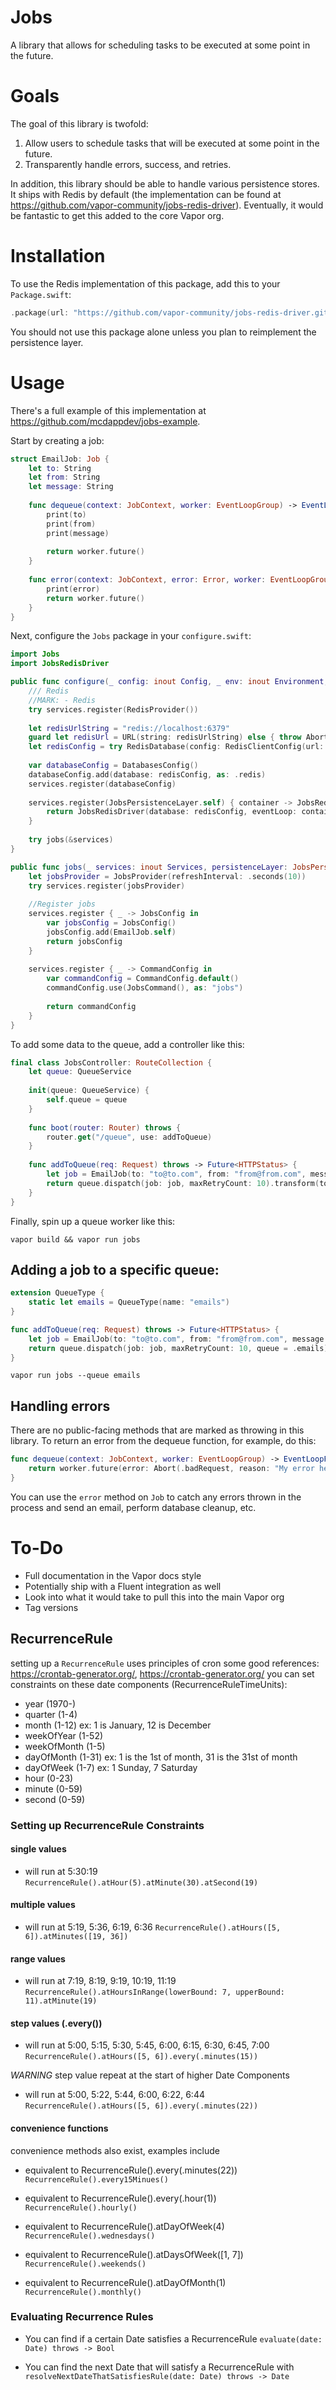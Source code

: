 # Jobs
A library that allows for scheduling tasks to be executed at some point in the future. 

# Goals
The goal of this library is twofold: 

1. Allow users to schedule tasks that will be executed at some point in the future.
2. Transparently handle errors, success, and retries. 

In addition, this library should be able to handle various persistence stores. It ships with Redis by default (the implementation can be found at https://github.com/vapor-community/jobs-redis-driver). Eventually, it would be fantastic to get this added to the core Vapor org. 

# Installation
To use the Redis implementation of this package, add this to your `Package.swift`:

```swift
.package(url: "https://github.com/vapor-community/jobs-redis-driver.git", from: "0.1.0")
```

You should not use this package alone unless you plan to reimplement the persistence layer. 

# Usage
There's a full example of this implementation at https://github.com/mcdappdev/jobs-example.

Start by creating a job: 

```swift
struct EmailJob: Job {
    let to: String
    let from: String
    let message: String
    
    func dequeue(context: JobContext, worker: EventLoopGroup) -> EventLoopFuture<Void> {
        print(to)
        print(from)
        print(message)
        
        return worker.future()
    }
    
    func error(context: JobContext, error: Error, worker: EventLoopGroup) -> EventLoopFuture<Void> {
        print(error)
        return worker.future()
    }
}
```

Next, configure the `Jobs` package in your `configure.swift`:

```swift
import Jobs
import JobsRedisDriver

public func configure(_ config: inout Config, _ env: inout Environment, _ services: inout Services) throws {
    /// Redis
    //MARK: - Redis
    try services.register(RedisProvider())
    
    let redisUrlString = "redis://localhost:6379"
    guard let redisUrl = URL(string: redisUrlString) else { throw Abort(.internalServerError) }
    let redisConfig = try RedisDatabase(config: RedisClientConfig(url: redisUrl))
    
    var databaseConfig = DatabasesConfig()
    databaseConfig.add(database: redisConfig, as: .redis)
    services.register(databaseConfig)
    
    services.register(JobsPersistenceLayer.self) { container -> JobsRedisDriver in
        return JobsRedisDriver(database: redisConfig, eventLoop: container.next())
    }
    
    try jobs(&services)
}

public func jobs(_ services: inout Services, persistenceLayer: JobsPersistenceLayer) throws {
    let jobsProvider = JobsProvider(refreshInterval: .seconds(10))
    try services.register(jobsProvider)
    
    //Register jobs
    services.register { _ -> JobsConfig in
        var jobsConfig = JobsConfig()
        jobsConfig.add(EmailJob.self)
        return jobsConfig
    }
    
    services.register { _ -> CommandConfig in
        var commandConfig = CommandConfig.default()
        commandConfig.use(JobsCommand(), as: "jobs")
        
        return commandConfig
    }
}
```

To add some data to the queue, add a controller like this:

```swift
final class JobsController: RouteCollection {
    let queue: QueueService
    
    init(queue: QueueService) {
        self.queue = queue
    }
    
    func boot(router: Router) throws {
        router.get("/queue", use: addToQueue)
    }
    
    func addToQueue(req: Request) throws -> Future<HTTPStatus> {
        let job = EmailJob(to: "to@to.com", from: "from@from.com", message: "message")
        return queue.dispatch(job: job, maxRetryCount: 10).transform(to: .ok)
    }
}
```

Finally, spin up a queue worker like this:

`vapor build && vapor run jobs`

## Adding a job to a specific queue:
```swift
extension QueueType {
    static let emails = QueueType(name: "emails")
}
```

```swift
func addToQueue(req: Request) throws -> Future<HTTPStatus> {
    let job = EmailJob(to: "to@to.com", from: "from@from.com", message: "message")
    return queue.dispatch(job: job, maxRetryCount: 10, queue = .emails).transform(to: .ok)
}
```

`vapor run jobs --queue emails`

## Handling errors 
There are no public-facing methods that are marked as throwing in this library. To return an error from the dequeue function, for example, do this:

```swift
func dequeue(context: JobContext, worker: EventLoopGroup) -> EventLoopFuture<Void> {   
    return worker.future(error: Abort(.badRequest, reason: "My error here."))
}
```

You can use the `error` method on `Job` to catch any errors thrown in the process and send an email, perform database cleanup, etc. 

# To-Do

- Full documentation in the Vapor docs style
- Potentially ship with a Fluent integration as well
- Look into what it would take to pull this into the main Vapor org
- Tag versions




## RecurrenceRule 
setting up a `RecurrenceRule` uses principles of cron
some good references: https://crontab-generator.org/, https://crontab-generator.org/
you can set constraints on these date components (RecurrenceRuleTimeUnits):
* year (1970-)
* quarter (1-4)
* month (1-12) ex: 1 is January, 12 is December
* weekOfYear (1-52)
* weekOfMonth (1-5)
* dayOfMonth (1-31) ex: 1 is the 1st of month, 31 is the 31st of month
* dayOfWeek (1-7) ex: 1 Sunday, 7 Saturday
* hour (0-23)
* minute (0-59)
* second (0-59)

### Setting up RecurrenceRule Constraints

#### single values
* will run at 5:30:19
`RecurrenceRule().atHour(5).atMinute(30).atSecond(19)`

#### multiple values
* will run at 5:19, 5:36, 6:19, 6:36
`RecurrenceRule().atHours([5, 6]).atMinutes([19, 36])`

#### range values
* will run at 7:19, 8:19, 9:19, 10:19, 11:19
`RecurrenceRule().atHoursInRange(lowerBound: 7, upperBound: 11).atMinute(19)`

#### step values (.every())
* will run at 5:00, 5:15, 5:30, 5:45, 6:00, 6:15, 6:30, 6:45, 7:00
`RecurrenceRule().atHours([5, 6]).every(.minutes(15))`

*WARNING* step value repeat at the start of higher Date Components
* will run at 5:00, 5:22, 5:44, 6:00, 6:22, 6:44
`RecurrenceRule().atHours([5, 6]).every(.minutes(22))`

#### convenience functions
convenience methods also exist, examples include

* equivalent to RecurrenceRule().every(.minutes(22))
`RecurrenceRule().every15Minues()`

* equivalent to RecurrenceRule().every(.hour(1))
`RecurrenceRule().hourly()`

* equivalent to RecurrenceRule().atDayOfWeek(4)
`RecurrenceRule().wednesdays()`

* equivalent to RecurrenceRule().atDaysOfWeek([1, 7]) 
`RecurrenceRule().weekends()`

* equivalent to RecurrenceRule().atDayOfMonth(1)
`RecurrenceRule().monthly()`

### Evaluating Recurrence Rules
* You can find if a certain Date satisfies a RecurrenceRule
`evaluate(date: Date) throws -> Bool`

* You can find the next Date that will satisfy a RecurrenceRule with 
`resolveNextDateThatSatisfiesRule(date: Date) throws -> Date`
